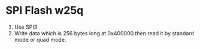 SPI Flash w25q
=====
1. Use SPI3
2. Write data which is 256 bytes long at 0x400000 then read it by standard mode or quad mode.